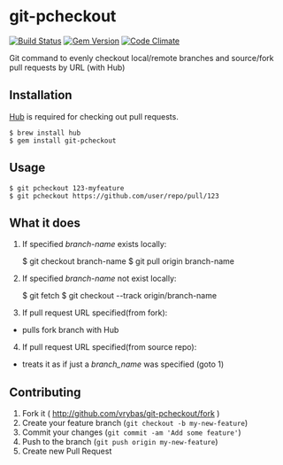 # git-pcheckout

[![Build Status](https://api.travis-ci.org/vrybas/git-pcheckout.svg)][travis]
[![Gem Version](http://img.shields.io/gem/v/git-pcheckout.svg)][gem]
[![Code Climate](http://img.shields.io/codeclimate/github/vrybas/git-pcheckout.svg)][codeclimate]

Git command to evenly checkout local/remote branches and source/fork
pull requests by URL (with Hub)

## Installation

[Hub][1] is required for checking out pull requests.

    $ brew install hub
    $ gem install git-pcheckout

## Usage

    $ git pcheckout 123-myfeature
    $ git pcheckout https://github.com/user/repo/pull/123

## What it does

1. If specified _branch-name_ exists locally:

    $ git checkout branch-name
    $ git pull origin branch-name

2. If specified _branch-name_ not exist locally:

    $ git fetch
    $ git checkout --track origin/branch-name

3. If pull request URL specified(from fork):
  - pulls fork branch with Hub

4. If pull request URL specified(from source repo):
  - treats it as if just a _branch_name_ was specified (goto 1)

## Contributing

1. Fork it ( http://github.com/vrybas/git-pcheckout/fork )
2. Create your feature branch (`git checkout -b my-new-feature`)
3. Commit your changes (`git commit -am 'Add some feature'`)
4. Push to the branch (`git push origin my-new-feature`)
5. Create new Pull Request

[1]: http://hub.github.com/
[travis]: https://travis-ci.org/vrybas/git-pcheckout
[gem]: http://rubygems.org/gems/git-pcheckout
[codeclimate]: https://codeclimate.com/github/vrybas/git-pcheckout
